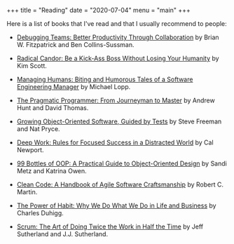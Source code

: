 +++
title = "Reading"
date = "2020-07-04"
menu = "main"
+++

Here is a list of books that I've read and that I usually recommend to people:

- [Debugging Teams: Better Productivity Through Collaboration](https://www.amazon.com/Debugging-Teams-Productivity-through-Collaboration/dp/1491932058/ref=sr_1_1?keywords=debugging+teams&qid=1636828945&sr=8-1) by Brian W. Fitzpatrick and Ben Collins-Sussman.

- [Radical Candor: Be a Kick-Ass Boss Without Losing Your Humanity](https://www.amazon.com/Radical-Candor-Revised-Kick-Ass-Humanity/dp/1250235375/ref=sr_1_1?keywords=radical+candor&qid=1636829152&s=books&sr=1-1) by Kim Scott.

- [Managing Humans: Biting and Humorous Tales of a Software Engineering Manager](https://www.amazon.com/Managing-Humans-Humorous-Software-Engineering-ebook/dp/B01J53IE1O/ref=sr_1_1?crid=3K3DM8LIR0GUZ&dchild=1&keywords=managing+humans&qid=1590437218&sprefix=Managing+Huma%2Caps%2C288&sr=8-1) by Michael Lopp.

- [The Pragmatic Programmer: From Journeyman to Master](https://www.amazon.com/Pragmatic-Programmer-Journeyman-Master-ebook/dp/B003GCTQAE/ref=sr_1_2?crid=3MYSNFM7RH952&dchild=1&keywords=the+pragmatic+programmer&qid=1590438003&sprefix=The+pragm%2Caps%2C285&sr=8-2) by Andrew Hunt and David Thomas.

- [Growing Object-Oriented Software, Guided by Tests](https://www.amazon.com/Growing-Object-Oriented-Software-Addison-Wesley-Signature-ebook/dp/B002TIOYVW/ref=sr_1_1?crid=VD1ZQ3ID85GP&dchild=1&keywords=growing+object+oriented+software+guided+by+tests&qid=1590437977&sprefix=Growing+Obj%2Caps%2C285&sr=8-1) by Steve Freeman and Nat Pryce.

- [Deep Work: Rules for Focused Success in a Distracted World](https://www.amazon.com/Deep-Work-Focused-Success-Distracted-ebook/dp/B00X47ZVXM/ref=sr_1_1?dchild=1&keywords=deep+work&qid=1590437923&sr=8-1) by Cal Newport.

- [99 Bottles of OOP: A Practical Guide to Object-Oriented Design](https://www.sandimetz.com/99bottles) by Sandi Metz and Katrina Owen.

- [Clean Code: A Handbook of Agile Software Craftsmanship](https://www.amazon.com.br/Clean-Code-Handbook-Software-Craftsmanship-ebook/dp/B001GSTOAM/ref=asc_df_B001GSTOAM/?tag=googleshopp00-20&linkCode=df0&hvadid=379765265654&hvpos=&hvnetw=g&hvrand=17961689086219937279&hvpone=&hvptwo=&hvqmt=&hvdev=c&hvdvcmdl=&hvlocint=&hvlocphy=1001773&hvtargid=pla-406130706465&psc=1) by Robert C. Martin.

- [The Power of Habit: Why We Do What We Do in Life and Business](https://www.amazon.com.br/Power-Habit-What-Life-Business/dp/081298160X) by Charles Duhigg.

- [Scrum: The Art of Doing Twice the Work in Half the Time](https://www.amazon.com.br/Scrum-Doing-Twice-Work-English-ebook/dp/B00JI54HCU/ref=sr_1_1?__mk_pt_BR=%C3%85M%C3%85%C5%BD%C3%95%C3%91&crid=3FO3UMVOYOY7T&keywords=scrum+the+art+of+doing+twice+the+work+in+half+the+time&qid=1590437414&sprefix=scrum%2Caps%2C285&sr=8-1) by Jeff Sutherland and J.J. Sutherland.
